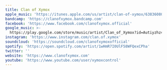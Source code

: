 ```yaml
---
title: Clan of Xymox
apple_music: 'https://itunes.apple.com/us/artist/clan-of-xymox/63836080'
bandcamp: 'https://clanofxymox.bandcamp.com'
facebook: 'https://www.facebook.com/clanofxymox.official'
google_music: >-
  https://play.google.com/store/music/artist/Clan_of_Xymox?id=Autiyzhz4zx3emxp4dfctrnxfay
instagram: 'https://www.instagram.com/clan.of.xymox'
soundcloud: 'https://soundcloud.com/clanofxymoxofficial'
spotify: 'https://open.spotify.com/artist/1wHmR7I0UlF58WFQexCPha'
twitter: ''
website: 'https://www.clanofxymox.com'
youtube: 'https://www.youtube.com/user/xymoxcontrol'
---
```

